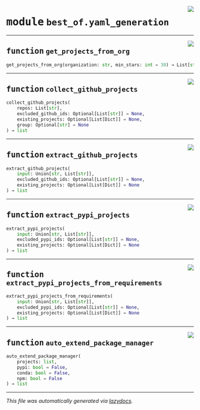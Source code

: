 <!-- markdownlint-disable -->

<a href="https://github.com/best-of-lists/best-of-generator/blob/main/src/best_of/yaml_generation.py#L0"><img align="right" style="float:right;" src="https://img.shields.io/badge/-source-cccccc?style=flat-square"></a>

# <kbd>module</kbd> `best_of.yaml_generation`





---

<a href="https://github.com/best-of-lists/best-of-generator/blob/main/src/best_of/yaml_generation.py#L24"><img align="right" style="float:right;" src="https://img.shields.io/badge/-source-cccccc?style=flat-square"></a>

## <kbd>function</kbd> `get_projects_from_org`

```python
get_projects_from_org(organization: str, min_stars: int = 30) → List[str]
```






---

<a href="https://github.com/best-of-lists/best-of-generator/blob/main/src/best_of/yaml_generation.py#L73"><img align="right" style="float:right;" src="https://img.shields.io/badge/-source-cccccc?style=flat-square"></a>

## <kbd>function</kbd> `collect_github_projects`

```python
collect_github_projects(
    repos: List[str],
    excluded_github_ids: Optional[List[str]] = None,
    existing_projects: Optional[List[Dict]] = None,
    group: Optional[str] = None
) → list
```






---

<a href="https://github.com/best-of-lists/best-of-generator/blob/main/src/best_of/yaml_generation.py#L136"><img align="right" style="float:right;" src="https://img.shields.io/badge/-source-cccccc?style=flat-square"></a>

## <kbd>function</kbd> `extract_github_projects`

```python
extract_github_projects(
    input: Union[str, List[str]],
    excluded_github_ids: Optional[List[str]] = None,
    existing_projects: Optional[List[Dict]] = None
) → list
```






---

<a href="https://github.com/best-of-lists/best-of-generator/blob/main/src/best_of/yaml_generation.py#L235"><img align="right" style="float:right;" src="https://img.shields.io/badge/-source-cccccc?style=flat-square"></a>

## <kbd>function</kbd> `extract_pypi_projects`

```python
extract_pypi_projects(
    input: Union[str, List[str]],
    excluded_pypi_ids: Optional[List[str]] = None,
    existing_projects: Optional[List[Dict]] = None
) → list
```






---

<a href="https://github.com/best-of-lists/best-of-generator/blob/main/src/best_of/yaml_generation.py#L325"><img align="right" style="float:right;" src="https://img.shields.io/badge/-source-cccccc?style=flat-square"></a>

## <kbd>function</kbd> `extract_pypi_projects_from_requirements`

```python
extract_pypi_projects_from_requirements(
    input: Union[str, List[str]],
    excluded_pypi_ids: Optional[List[str]] = None,
    existing_projects: Optional[List[Dict]] = None
) → list
```






---

<a href="https://github.com/best-of-lists/best-of-generator/blob/main/src/best_of/yaml_generation.py#L407"><img align="right" style="float:right;" src="https://img.shields.io/badge/-source-cccccc?style=flat-square"></a>

## <kbd>function</kbd> `auto_extend_package_manager`

```python
auto_extend_package_manager(
    projects: list,
    pypi: bool = False,
    conda: bool = False,
    npm: bool = False
) → list
```








---

_This file was automatically generated via [lazydocs](https://github.com/ml-tooling/lazydocs)._
